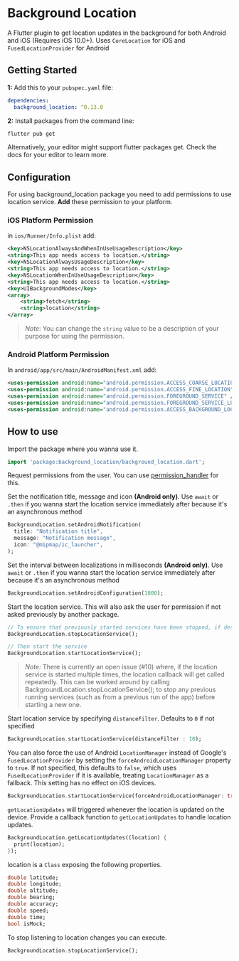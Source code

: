 # Background Location

A Flutter plugin to get location updates in the background for both Android and iOS (Requires iOS 10.0+). Uses `CoreLocation` for iOS and `FusedLocationProvider` for Android

## Getting Started

**1:** Add this to your `pubspec.yaml` file:

```yaml
dependencies:
  background_location: ^0.13.0
```

**2:** Install packages from the command line:

```bash
flutter pub get
```

Alternatively, your editor might support flutter packages get. Check the docs for your editor to learn more.

## Configuration

For using background_location package you need to add permissions to use location service. **Add** these permission to your platform.

### iOS Platform Permission

in `ios/Runner/Info.plist` add:

```xml
<key>NSLocationAlwaysAndWhenInUseUsageDescription</key>
<string>This app needs access to location.</string>
<key>NSLocationAlwaysUsageDescription</key>
<string>This app needs access to location.</string>
<key>NSLocationWhenInUseUsageDescription</key>
<string>This app needs access to location.</string>
<key>UIBackgroundModes</key>
<array>
    <string>fetch</string>
    <string>location</string>
</array>
```

> *Note*: You can change the `string` value to be a description of your purpose for using the permission.

### Android Platform Permission

In `android/app/src/main/AndroidManifest.xml` add:

```xml
<uses-permission android:name="android.permission.ACCESS_COARSE_LOCATION" />
<uses-permission android:name="android.permission.ACCESS_FINE_LOCATION" />
<uses-permission android:name="android.permission.FOREGROUND_SERVICE" />
<uses-permission android:name="android.permission.FOREGROUND_SERVICE_LOCATION" />
<uses-permission android:name="android.permission.ACCESS_BACKGROUND_LOCATION"/> 
```

## How to use

Import the package where you wanna use it.

```dart
import 'package:background_location/background_location.dart';
```

Request permissions from the user. You can use [permission_handler](https://pub.dev/packages/permission_handler) for this.

Set the notification title, message and icon **(Android only)**. Use `await` or `.then` if you wanna start the location service immediately after because it's an asynchronous method

```dart
BackgroundLocation.setAndroidNotification(
  title: "Notification title",
  message: "Notification message",
  icon: "@mipmap/ic_launcher",
);
```

Set the interval between localizations in milliseconds **(Android only)**. Use `await` or `.then` if you wanna start the location service immediately after because it's an asynchronous method

```dart
BackgroundLocation.setAndroidConfiguration(1000);
```

Start the location service. This will also ask the user for permission if not asked previously by another package.

```dart
// To ensure that previously started services have been stopped, if desired
BackgroundLocation.stopLocationService();

// Then start the service
BackgroundLocation.startLocationService();
```

> *Note:* There is currently an open issue (#10) where, if the location service is started multiple times, the location callback will get called repeatedly. This can be worked around by calling BackgroundLocation.stopLocationService(); to stop any previous running services (such as from a previous run of the app) before starting a new one.

Start location service by specifying `distanceFilter`. Defaults to `0` if not specified

```dart
BackgroundLocation.startLocationService(distanceFilter : 10);
```

You can also force the use of Android `LocationManager` instead of Google's `FusedLocationProvider` by setting the `forceAndroidLocationManager` property to `true`. If not specified, this defaults to `false`, which uses `FusedLocationProvider` if it is available, treating `LocationManager` as a fallback. This setting has no effect on iOS devices.

```dart
BackgroundLocation.startLocationService(forceAndroidLocationManager: true);
```

`getLocationUpdates` will triggered whenever the location is updated on the device. Provide a callback function to `getLocationUpdates` to handle location updates.

```dart
BackgroundLocation.getLocationUpdates((location) {
  print(location);
});
```

location is a `Class` exposing the following properties.

```dart
double latitude;
double longitude;
double altitude;
double bearing;
double accuracy;
double speed;
double time;
bool isMock;
```

To stop listening to location changes you can execute.

```dart
BackgroundLocation.stopLocationService();
```

<!-- TODO: Fix example -->
<!-- ## Example -->
<!-- **[Complete working application Example](https://github.com/almoullim/background_location/tree/master/example)** -->
